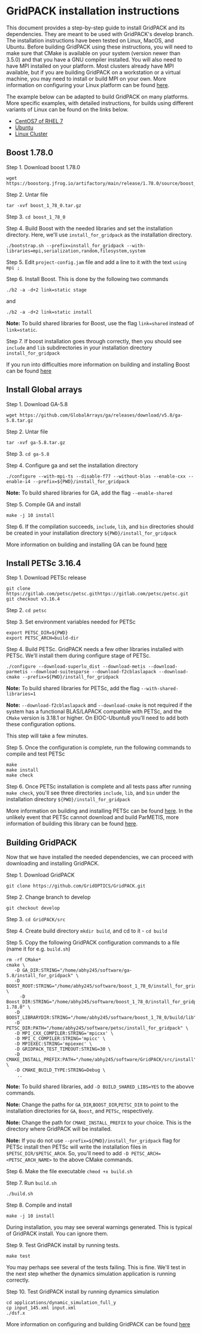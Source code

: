 # GridPACK installation instructions
This document provides a step-by-step guide to install GridPACK and its
dependencies. They are meant to be used with GridPACK's develop branch. The
installation instructions have been tested on Linux, MacOS, and Ubuntu. Before
building GridPACK using these instructions, you will need to make sure that
CMake is available on your system (version newer than 3.5.0) and that you have
a GNU compiler installed. You will also need to have MPI installed on your
platform. Most clusters already have MPI available, but if you are building
GridPACK on a workstation or a virtual machine, you may need to install or build
MPI on your own. More information on configuring your Linux platform
can be found [here](required/LINUX_BASICS.md).

The example below can be adapted to build GridPACK on many platforms. More
specific examples, with detailed instructions, for builds using different
variants of Linux can be found on the links below.

* [CentOS7 of RHEL 7](platforms/CENTOS7.md)
* [Ubuntu](platforms/UBUNTU.md)
* [Linux Cluster](platforms/RC_CLUSTER.md)

## Boost 1.78.0
Step 1. Download boost 1.78.0
```
wget https://boostorg.jfrog.io/artifactory/main/release/1.78.0/source/boost_1_78_0.tar.gz
```
Step 2. Untar file
```
tar -xvf boost_1_78_0.tar.gz
```
Step 3. `cd boost_1_78_0`

Step 4. Build Boost with the needed libraries and set the installation directory. Here, we'll use `install_for_gridpack` as the installation directory.

```
./bootstrap.sh --prefix=install_for_gridpack --with-libraries=mpi,serialization,random,filesystem,system

```
Step 5. Edit `project-config.jam` file and add a line to it with the text
`using mpi ;`

Step 6. Install Boost. This is done by the following two commands
```
./b2 -a -d+2 link=static stage
```
and
```
./b2 -a -d+2 link=static install
```

**Note:** To build shared libraries for Boost, use the flag `link=shared` instead of `link=static`.

Step 7. If boost installation goes through correctly, then you should see `include` and `lib` subdirectories in your installation directory `install_for_gridpack`

If you run into difficulties more information on building and installing Boost
can be found [here](required/BOOST.md)

## Install Global arrays
Step 1. Download GA-5.8
```
wget https://github.com/GlobalArrays/ga/releases/download/v5.8/ga-5.8.tar.gz
```
Step 2. Untar file
```
tar -xvf ga-5.8.tar.gz
```
Step 3. `cd ga-5.8`

Step 4. Configure ga and set the installation directory
```
./configure --with-mpi-ts --disable-f77 --without-blas --enable-cxx --enable-i4 --prefix=${PWD}/install_for_gridpack
```
**Note:** To build shared libraries for GA, add the flag `--enable-shared`

Step 5. Compile GA and install
```
make -j 10 install
```
Step 6. If the compilation succeeds, `include`, `lib`, and `bin` directories should be created in your installation directory `${PWD}/install_for_gridpack`

More information on building and installing GA can be found
[here](required/GLOBAL_ARRAYS.md)

## Install PETSc 3.16.4
Step 1. Download PETSc release

```
git clone https://gitlab.com/petsc/petsc.githttps://gitlab.com/petsc/petsc.git
git checkout v3.16.4
```
Step 2. `cd petsc`

Step 3. Set environment variables needed for PETSc
```
export PETSC_DIR=${PWD}
export PETSC_ARCH=build-dir
```
Step 4. Build PETSc. GridPACK needs a few other libraries installed with PETSc. We'll install them during configure stage of PETSc.
```
./configure --download-superlu_dist --download-metis --download-parmetis --download-suitesparse --download-f2cblaslapack --download-cmake --prefix=${PWD}/install_for_gridpack
```
**Note:** To build shared libraries for PETSc, add the flag `--with-shared-libraries=1`

**Note:** `--download-f2cblaslapack` and `--download-cmake` is not required if the system has a functional BLAS/LAPACK compatible with PETSc, and the `CMake` version is 3.18.1 or higher. On EIOC-Ubuntu8 you'll need to add both these configuration options.

This step will take a few minutes.

Step 5. Once the configuration is complete, run the following commands to compile and test PETSc
```
make
make install
make check
```

Step 6. Once PETSc installation is complete and all tests pass after running `make check`, you'll see three directories `include`, `lib`, and `bin` under the installation directory `${PWD}/install_for_gridpack`

More information on building and installing PETSc can be found
[here](required/PETSC.md). In the unlikely event that PETSc cannot download and
build ParMETIS, more information of building this library can be found
[here](required/PARMETIS.md).

## Building GridPACK
Now that we have installed the needed dependencies, we can proceed with downloading and installing GridPACK.

Step 1. Download GridPACK
```
git clone https://github.com/GridOPTICS/GridPACK.git
```
Step 2. Change branch to develop
```
git checkout develop
```
Step 3. `cd GridPACK/src`

Step 4. Create build directory `mkdir build`, and cd to it - `cd build`

Step 5. Copy the following GridPACK configuration commands to a file (name it for e.g. `build.sh`)
```
rm -rf CMake*                                                                               
cmake \                                                                                     
   -D GA_DIR:STRING="/home/abhy245/software/ga-5.8/install_for_gridpack" \                
   -D BOOST_ROOT:STRING="/home/abhy245/software/boost_1_78_0/install_for_gridpack" \    
     -D Boost_DIR:STRING="/home/abhy245/software/boost_1_78_0/install_for_gridpack/lib/cmake/Boost-1.78.0" \   
   -D BOOST_LIBRARYDIR:STRING="/home/abhy245/software/boost_1_78_0/build/lib"\   
   -D PETSC_DIR:PATH="/home/abhy245/software/petsc/install_for_gridpack" \                  
   -D MPI_CXX_COMPILER:STRING='mpicxx' \     
   -D MPI_C_COMPILER:STRING='mpicc' \                                         
   -D MPIEXEC:STRING='mpiexec' \                                                            
   -D GRIDPACK_TEST_TIMEOUT:STRING=30 \                                                     
   -D CMAKE_INSTALL_PREFIX:PATH="/home/abhy245/software/GridPACK/src/install" \             
   -D CMAKE_BUILD_TYPE:STRING=Debug \                                                       
    ..   
```
**Note:** To build shared libraries, add `-D BUILD_SHARED_LIBS=YES` to the abovve commands.

**Note:** Change the paths for `GA_DIR`,`BOOST_DIR`,`PETSC_DIR` to point to the installation directories for `GA`, `Boost`, and `PETSc`, respectively.

**Note:** Change the path for `CMAKE_INSTALL_PREFIX` to your choice. This is the directory where GridPACK will be installed.

**Note:** If you do not use `--prefix=${PWD}/install_for_gridpack` flag for PETSc install then PETSc will write the installation files in `$PETSC_DIR/$PETSC_ARCH`. So, you'll need to add `-D PETSC_ARCH=<PETSC_ARCH_NAME>` to the above CMake commands.

Step 6. Make the file executable `chmod +x build.sh`

Step 7. Run `build.sh`
```
./build.sh
```
Step 8. Compile and install
```
make -j 10 install
```
During installation, you may see several warnings generated. This is typical of GridPACK install. You can ignore them.

Step 9. Test GridPACK install by running tests.
```
make test
```
You may perhaps see several of the tests failing. This is fine. We'll test in the next step whether the dynamics simulation application is running correctly.

Step 10. Test GridPACK install by running dynamics simulation
```
cd applications/dynamic_simulation_full_y
cp input_145.xml input.xml
./dsf.x
```

More information on configuring and building GridPACK can be found
[here](required/GRIDPACK.md)


